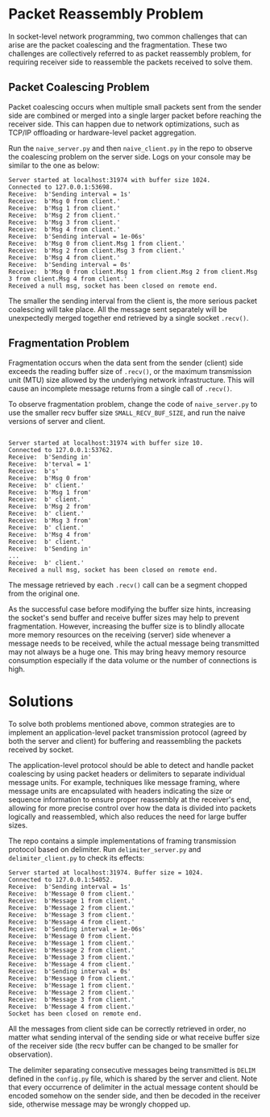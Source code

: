 # Packet Reassembly Problem

In socket-level network programming, two common challenges that can arise are the packet coalescing and the fragmentation. These two challenges are collectively referred to as packet reassembly problem, for requiring receiver side to reassemble the packets received to solve them. 

## Packet Coalescing Problem

Packet coalescing occurs when multiple small packets sent from the sender side are combined or merged into a single larger packet before reaching the receiver side.
This can happen due to network optimizations, such as TCP/IP offloading or hardware-level packet aggregation.

Run the `naive_server.py` and then `naive_client.py` in the repo to observe the coalescing problem on the server side. Logs on your console may be similar to the one as below:
```
Server started at localhost:31974 with buffer size 1024.
Connected to 127.0.0.1:53698.
Receive:  b'Sending interval = 1s'
Receive:  b'Msg 0 from client.'
Receive:  b'Msg 1 from client.'
Receive:  b'Msg 2 from client.'
Receive:  b'Msg 3 from client.'
Receive:  b'Msg 4 from client.'
Receive:  b'Sending interval = 1e-06s'
Receive:  b'Msg 0 from client.Msg 1 from client.'
Receive:  b'Msg 2 from client.Msg 3 from client.'
Receive:  b'Msg 4 from client.'
Receive:  b'Sending interval = 0s'
Receive:  b'Msg 0 from client.Msg 1 from client.Msg 2 from client.Msg 3 from client.Msg 4 from client.'
Received a null msg, socket has been closed on remote end.
```

The smaller the sending interval from the client is, the more serious packet coalescing will take place. All the message sent separately will be unexpectedly merged together end retrieved by a single socket `.recv()`.

## Fragmentation Problem

Fragmentation occurs when the data sent from the sender (client) side exceeds the reading buffer size of `.recv()`, or the maximum transmission unit (MTU) size allowed by the underlying network infrastructure.
This will cause an incomplete message returns from a single call of  `.recv()`.

To observe fragmentation problem, change the code of `naive_server.py` to use the smaller recv buffer size `SMALL_RECV_BUF_SIZE`, and run the naive versions of server and client.
```

Server started at localhost:31974 with buffer size 10.
Connected to 127.0.0.1:53762.
Receive:  b'Sending in'
Receive:  b'terval = 1'
Receive:  b's'
Receive:  b'Msg 0 from'
Receive:  b' client.'
Receive:  b'Msg 1 from'
Receive:  b' client.'
Receive:  b'Msg 2 from'
Receive:  b' client.'
Receive:  b'Msg 3 from'
Receive:  b' client.'
Receive:  b'Msg 4 from'
Receive:  b' client.'
Receive:  b'Sending in'
...
Receive:  b' client.'
Received a null msg, socket has been closed on remote end.
```

The message retrieved by each `.recv()` call can be a segment chopped from the original one.

As the successful case before modifying the buffer size hints, increasing the socket's send buffer and receive buffer sizes may help to prevent fragmentation. 
However, increasing the buffer size is to blindly allocate more memory resources on the receiving (server) side whenever a message needs to be received, while the actual message being transmitted may not always be a huge one.
This may bring heavy memory resource consumption especially if the data volume or the number of connections is high.


# Solutions

To solve both problems mentioned above, common strategies are to implement an application-level packet transmission protocol (agreed by both the server and client) for buffering and reassembling the packets received by socket. 

The application-level protocol should be able to detect and handle packet coalescing by using packet headers or delimiters to separate individual message units.
For example, techniques like message framing, where message units are encapsulated with headers indicating the size or sequence information to ensure proper reassembly at the receiver's end, allowing for more precise control over how the data is divided into packets logically and reassembled, which also reduces the need for large buffer sizes.

The repo contains a simple implementations of framing transmission protocol based on delimiter. Run `delimiter_server.py` and `delimiter_client.py` to check its effects:
```
Server started at localhost:31974. Buffer size = 1024.
Connected to 127.0.0.1:54052.
Receive:  b'Sending interval = 1s'
Receive:  b'Message 0 from client.'
Receive:  b'Message 1 from client.'
Receive:  b'Message 2 from client.'
Receive:  b'Message 3 from client.'
Receive:  b'Message 4 from client.'
Receive:  b'Sending interval = 1e-06s'
Receive:  b'Message 0 from client.'
Receive:  b'Message 1 from client.'
Receive:  b'Message 2 from client.'
Receive:  b'Message 3 from client.'
Receive:  b'Message 4 from client.'
Receive:  b'Sending interval = 0s'
Receive:  b'Message 0 from client.'
Receive:  b'Message 1 from client.'
Receive:  b'Message 2 from client.'
Receive:  b'Message 3 from client.'
Receive:  b'Message 4 from client.'
Socket has been closed on remote end.
```

All the messages from client side can be correctly retrieved in order, no matter what sending interval of the sending side or what receive buffer size of the receiver side (the recv buffer can be changed to be smaller for observation).

The delimiter separating consecutive messages being transmitted is `DELIM` defined in the `config.py` file, which is shared by the server and client. Note that every occurrence of delimiter in the actual message content should be encoded somehow on the sender side, and then be decoded in the receiver side, otherwise message may be wrongly chopped up.
